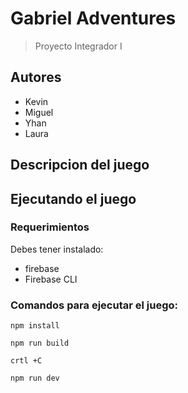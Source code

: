 # Gabriel Adventures
> Proyecto Integrador I

## Autores
* Kevin
* Miguel
* Yhan
* Laura

## Descripcion del juego

## Ejecutando el juego

### Requerimientos
Debes tener instalado:

* firebase
* Firebase CLI

### Comandos para ejecutar el juego:

```
npm install

npm run build 

crtl +C

npm run dev
```

